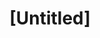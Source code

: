 ---
pid: MX22
title: "[Untitled]"
location_transcription: 
zipcode: '19139'
outside_phl: 
neighborhood: Walnut Hill
age: 
age_range: 
instagram: 
image_file_name: MX_22.jpg
proposal_transcription: 
topic: Food,Health,Neighborhoods,Unity
topic_summary: 0, 0, 0, 0
type: Building,Community Resource Center
keywords_other: 
credit: Lateef
image_labels: Homeless center surrounded by people with a //Homeless Snack Center//
  to the right of it. Between the buildings says //Peace and Love//
twitter: 
facebook: 
permalink: "/monuments/mx22/"
layout: item-page
---
